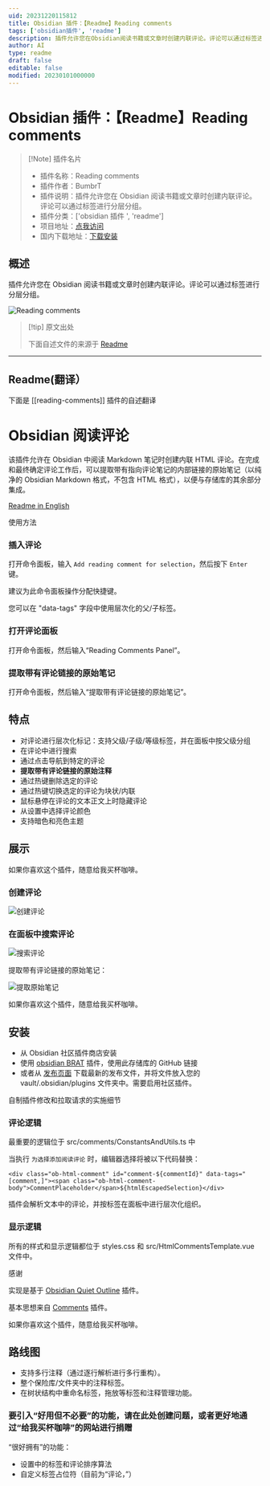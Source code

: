 ```yaml
---
uid: 20231220115812
title: Obsidian 插件：【Readme】Reading comments
tags: ['obsidian插件', 'readme']
description: 插件允许您在Obsidian阅读书籍或文章时创建内联评论。评论可以通过标签进行分层分组。
author: AI
type: readme
draft: false
editable: false
modified: 20230101000000
---
```


# Obsidian 插件：【Readme】Reading comments

> [!Note] 插件名片
> - 插件名称：Reading comments
> - 插件作者：BumbrT
> - 插件说明：插件允许您在 Obsidian 阅读书籍或文章时创建内联评论。评论可以通过标签进行分层分组。
> - 插件分类：['obsidian 插件 ', 'readme']
> - 项目地址：[点我访问](https://github.com/BumbrT/obsidian-reading-comments)
> - 国内下载地址：[下载安装](https://pkmer.cn/products/plugin/pluginMarket/?reading-comments)

## 概述

插件允许您在 Obsidian 阅读书籍或文章时创建内联评论。评论可以通过标签进行分层分组。

![Reading comments](https://cdn.pkmer.cn/covers/reading-comments.gif)

> [!tip] 原文出处
>
>下面自述文件的来源于 [Readme](https://ghproxy.net/https://raw.githubusercontent.com/BumbrT/obsidian-reading-comments/master/README.md)

---

## Readme(翻译）

下面是 [[reading-comments]] 插件的自述翻译

# Obsidian 阅读评论

该插件允许在 Obsidian 中阅读 Markdown 笔记时创建内联 HTML 评论。在完成和最终确定评论工作后，可以提取带有指向评论笔记的内部链接的原始笔记（以纯净的 Obsidian Markdown 格式，不包含 HTML 格式），以便与存储库的其余部分集成。

[Readme in English](https://github.com/BumbrT/obsidian-reading-comments/blob/master/README.md)

使用方法

### 插入评论

打开命令面板，输入 `Add reading comment for selection`，然后按下 `Enter` 键。

建议为此命令面板操作分配快捷键。

您可以在 "data-tags" 字段中使用层次化的父/子标签。

### 打开评论面板

打开命令面板，然后输入“Reading Comments Panel”。

### 提取带有评论链接的原始笔记

打开命令面板，然后输入“提取带有评论链接的原始笔记”。

## 特点

- 对评论进行层次化标记：支持父级/子级/等级标签，并在面板中按父级分组
- 在评论中进行搜索
- 通过点击导航到特定的评论
- **提取带有评论链接的原始注释**
- 通过热键删除选定的评论
- 通过热键切换选定的评论为块状/内联
- 鼠标悬停在评论的文本正文上时隐藏评论
- 从设置中选择评论颜色
- 支持暗色和亮色主题

## 展示

如果你喜欢这个插件，随意给我买杯咖啡。

### 创建评论

![创建评论](https://cdn.pkmer.cn/covers/reading-comments_1_0.gif)

### 在面板中搜索评论

![搜索评论](https://cdn.pkmer.cn/covers/reading-comments_1_1.gif)

提取带有评论链接的原始笔记：

![提取原始笔记](https://cdn.pkmer.cn/covers/reading-comments_1_2.gif)

如果你喜欢这个插件，随意给我买杯咖啡。

## 安装

- 从 Obsidian 社区插件商店安装
- 使用 [obsidian BRAT](https://github.com/TfTHacker/obsidian42-brat) 插件，使用此存储库的 GitHub 链接
- 或者从 [发布页面](https://github.com/BumbrT/obsidian-reading-comments/releases) 下载最新的发布文件，并将文件放入您的 vault/.obsidian/plugins 文件夹中。需要启用社区插件。

自制插件修改和拉取请求的实施细节

### 评论逻辑

最重要的逻辑位于 src/comments/ConstantsAndUtils.ts 中

当执行 `为选择添加阅读评论` 时，编辑器选择将被以下代码替换：

```
<div class="ob-html-comment" id="comment-${commentId}" data-tags="[comment,]"><span class="ob-html-comment-body">CommentPlaceholder</span>${htmlEscapedSelection}</div>
```

插件会解析文本中的评论，并按标签在面板中进行层次化组织。

### 显示逻辑

所有的样式和显示逻辑都位于 styles.css 和 src/HtmlCommentsTemplate.vue 文件中。

感谢

实现是基于 [Obsidian Quiet Outline](https://github.com/guopenghui/obsidian-quiet-outline) 插件。

基本思想来自 [Comments](https://github.com/Darakah/obsidian-comments-plugin) 插件。

如果你喜欢这个插件，随意给我买杯咖啡。

## 路线图

- 支持多行注释（通过逐行解析进行多行重构）。
- 整个保险库/文件夹中的注释标签。
- 在树状结构中重命名标签，拖放等标签和注释管理功能。

### 要引入“好用但不必要”的功能，请在此处创建问题，或者更好地通过“给我买杯咖啡”的网站进行捐赠

“很好拥有”的功能：

- 设置中的标签和评论排序算法
- 自定义标签占位符（目前为“评论，”）



